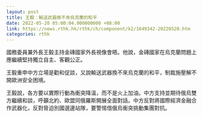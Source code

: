 ```yaml
---
layout: post
title: 王毅：輸送武器換不來烏克蘭的和平
date: 2022-05-20 05:00:04.000000000 +08:00
link: https://news.rthk.hk/rthk/ch/component/k2/1649342-20220520.htm
categories: rthk
---
```


國務委員兼外長王毅主持金磚國家外長視像會晤。他說，金磚國家在烏克蘭問題上應繼續堅持獨立自主、客觀公正。

王毅重申中方立場是勸和促談，又說輸送武器換不來烏克蘭的和平，制裁施壓解不開歐洲安全困境。

王毅說，各方要以實際行動為衝突降溫，而不是火上加油。中方支持並期待俄烏雙方繼續和談，呼籲北約、歐盟同俄羅斯開展全面對話。中方反對將國際經濟金融合作武器化，反對脅迫別國選邊站隊，要警惕借俄烏衝突挑動集團對抗。
